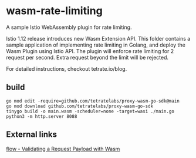 # wasm-rate-limiting

A sample Istio WebAssembly plugin for rate limiting.

Istio 1.12 release introduces new Wasm Extension API. This folder contains a sample application of
implementing rate limiting in Golang, and deploy the Wasm Plugin using Istio API. The plugin will
enforce rate limiting for 2 request per second. Extra request beyond the limit will be rejected.

<!-- TODO(incfly): provide the actual link once the blog is ready. -->
For detailed instructions, checkout tetrate.io/blog.
## build
``` 
go mod edit -require=github.com/tetratelabs/proxy-wasm-go-sdk@main
go mod download github.com/tetratelabs/proxy-wasm-go-sdk
tinygo build -o main.wasm -scheduler=none -target=wasi ./main.go
python3 -m http.server 8088
```

## External links
[flow - Validating a Request Payload with Wasm](https://www.tetrate.io/blog/validating-a-request-payload-with-wasm/)